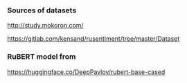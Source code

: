 ### Sources of datasets
http://study.mokoron.com/

https://gitlab.com/kensand/rusentiment/tree/master/Dataset

### RuBERT model from
https://huggingface.co/DeepPavlov/rubert-base-cased

